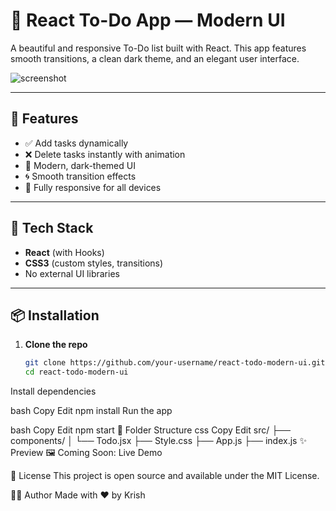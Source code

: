 # 📝 React To-Do App — Modern UI

A beautiful and responsive To-Do list built with React. This app features smooth transitions, a clean dark theme, and an elegant user interface.

![screenshot](https://via.placeholder.com/800x400?text=React+To-Do+App+Screenshot)

---

## 🚀 Features

- ✅ Add tasks dynamically
- ❌ Delete tasks instantly with animation
- 🎨 Modern, dark-themed UI
- 🌀 Smooth transition effects
- 📱 Fully responsive for all devices

---

## 🧱 Tech Stack

- **React** (with Hooks)
- **CSS3** (custom styles, transitions)
- No external UI libraries

---

## 📦 Installation

1. **Clone the repo**
   ```bash
   git clone https://github.com/your-username/react-todo-modern-ui.git
   cd react-todo-modern-ui
Install dependencies

bash
Copy
Edit
npm install
Run the app

bash
Copy
Edit
npm start
📁 Folder Structure
css
Copy
Edit
src/
├── components/
│   └── Todo.jsx
├── Style.css
├── App.js
├── index.js
✨ Preview
🖼️ Coming Soon: Live Demo

📄 License
This project is open source and available under the MIT License.

👨‍💻 Author
Made with ❤️ by Krish
